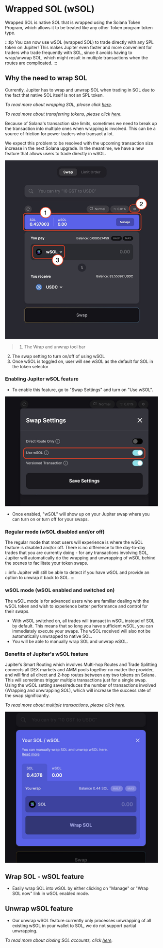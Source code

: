 # Wrapped SOL (wSOL)

Wrapped SOL is native SOL that is wrapped using the Solana Token Program, which allows it to be treated like any other Token program token type.

:::tip
You can now use wSOL (wrapped SOL) to trade directly with any SPL token on Jupiter!
This makes Jupiter even faster and more convenient for traders who trade frequently with SOL, since it avoids having to wrap/unwrap SOL, which might result in multiple transactions when the routes are complicated.
:::

## Why the need to wrap SOL

Currently, Jupiter has to wrap and unwrap SOL when trading in SOL due to the fact that native SOL itself is not an SPL token.

*To read more about wrapping SOL, please click [here](https://spl.solana.com/token#wrapping-sol).*

*To read more about transferring tokens, please click [here](https://spl.solana.com/token#transferring-tokens).*

Because of Solana's transaction size limits, sometimes we need to break up the transaction into multiple ones when wrapping is involved. This can be a source of friction for power traders who transact a lot.

We expect this problem to be resolved with the upcoming transaction size increase in the next Solana upgrade. In the meantime, we have a new feature that allows users to trade directly in wSOL.

![wSOL](wsol.png)

> 1. The Wrap and unwrap tool bar
2. The swap setting to turn on/off of using wSOL
3. Once wSOL is toggled on, user will see wSOL as the default for SOL in the token selector

### Enabling Jupiter wSOL feature

- To enable this feature, go to "Swap Settings" and turn on "Use wSOL".

![wSOL2](wsol3.png)

- Once enabled, "wSOL" will show up on your Jupiter swap where you can turn on or turn off for your swaps.

### Regular mode (wSOL disabled and/or off)

The regular mode that most users will experience is where the wSOL feature is disabled and/or off. There is no difference to the day-to-day trades that you are currently doing - for any transactions involving SOL, Jupiter will automatically do the wrapping and unwrapping of wSOL behind the scenes to facilitate your token swaps.

:::info
Jupiter will still be able to detect if you have wSOL and provide an option to unwrap it back to SOL.
:::

### wSOL mode (wSOL enabled and switched on)

The wSOL mode is for advanced users who are familiar dealing with the wSOL token and wish to experience better performance and control for their swaps.

- With wSOL switched on, all trades will transact in wSOL instead of SOL by default. This means that so long you have sufficient wSOL, you can immediately execute your swaps. The wSOL received will also not be automatically unwrapped to native SOL.
- You will be able to manually wrap SOL and unwrap wSOL.

### Benefits of Jupiter's wSOL feature

Jupiter’s Smart Routing which involves Multi-hop Routes and Trade Splitting connects all DEX markets and AMM pools together no matter the provider, and will find all direct and 2-hop routes between any two tokens on Solana. This will sometimes trigger multiple transactions just for a single swap. Using the wSOL setting saves/reduces the number of transactions involved (Wrapping and unwrapping SOL), which will increase the success rate of the swap significantly.

*To read more about multiple transactions, please click [here](/docs/legacy/jupiter-legacy-transaction#multiple-transactions).*

![wSOL2](wsol2.png)

## Wrap SOL - wSOL feature

- Easily wrap SOL into wSOL by either clicking on "Manage" or "Wrap SOL now" link in wSOL enabled mode.

## Unwrap wSOL feature

- Our unwrap wSOL feature currently only processes unwrapping of all existing wSOL in your wallet to SOL, we do not support partial unwrapping.

*To read more about closing SOL accounts, click [here](https://spl.solana.com/token#closing-accounts).*